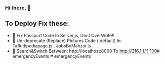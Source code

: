 ### Hi there, 👋 

## To Deploy Fix these:

- 📜 Fix Passport Code In Server.js, Dont OverWrite!!
- 📜 Un-deprecate (Replace) Pictures Code (.default) In: Tafkidipediapage.js , JobsByMahzor.js
- 📜 Search&Switch Between: http://localhost:8000 To http://216.1.1.11:100#   e m e r g e n c y E v e n t s  
 #   e m e r g e n c y E v e n t s  
 